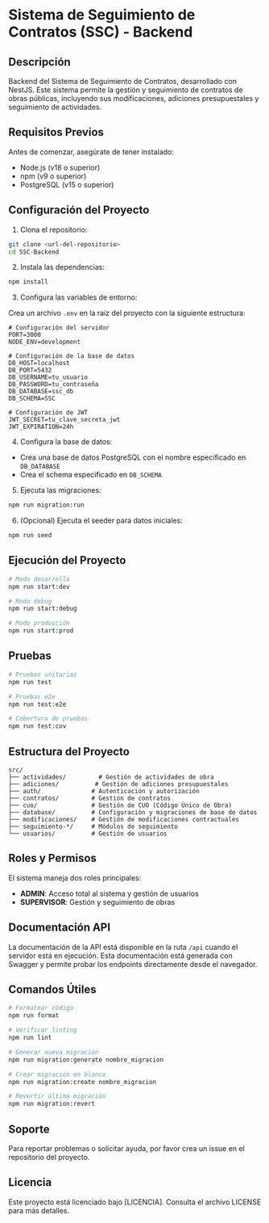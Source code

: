 # Sistema de Seguimiento de Contratos (SSC) - Backend

## Descripción

Backend del Sistema de Seguimiento de Contratos, desarrollado con NestJS. Este sistema permite la gestión y seguimiento de contratos de obras públicas, incluyendo sus modificaciones, adiciones presupuestales y seguimiento de actividades.

## Requisitos Previos

Antes de comenzar, asegúrate de tener instalado:

- Node.js (v18 o superior)
- npm (v9 o superior)
- PostgreSQL (v15 o superior)

## Configuración del Proyecto

1. Clona el repositorio:
```bash
git clone <url-del-repositorio>
cd SSC-Backend
```

2. Instala las dependencias:
```bash
npm install
```

3. Configura las variables de entorno:

Crea un archivo `.env` en la raíz del proyecto con la siguiente estructura:
```env
# Configuración del servidor
PORT=3000
NODE_ENV=development

# Configuración de la base de datos
DB_HOST=localhost
DB_PORT=5432
DB_USERNAME=tu_usuario
DB_PASSWORD=tu_contraseña
DB_DATABASE=ssc_db
DB_SCHEMA=SSC

# Configuración de JWT
JWT_SECRET=tu_clave_secreta_jwt
JWT_EXPIRATION=24h
```

4. Configura la base de datos:

- Crea una base de datos PostgreSQL con el nombre especificado en `DB_DATABASE`
- Crea el schema especificado en `DB_SCHEMA`

5. Ejecuta las migraciones:
```bash
npm run migration:run
```

6. (Opcional) Ejecuta el seeder para datos iniciales:
```bash
npm run seed
```

## Ejecución del Proyecto

```bash
# Modo desarrollo
npm run start:dev

# Modo debug
npm run start:debug

# Modo producción
npm run start:prod
```

## Pruebas

```bash
# Pruebas unitarias
npm run test

# Pruebas e2e
npm run test:e2e

# Cobertura de pruebas
npm run test:cov
```

## Estructura del Proyecto

```
src/
├── actividades/         # Gestión de actividades de obra
├── adiciones/          # Gestión de adiciones presupuestales
├── auth/              # Autenticación y autorización
├── contratos/         # Gestión de contratos
├── cuo/               # Gestión de CUO (Código Único de Obra)
├── database/          # Configuración y migraciones de base de datos
├── modificaciones/    # Gestión de modificaciones contractuales
├── seguimiento-*/     # Módulos de seguimiento
└── usuarios/          # Gestión de usuarios
```

## Roles y Permisos

El sistema maneja dos roles principales:

- **ADMIN**: Acceso total al sistema y gestión de usuarios
- **SUPERVISOR**: Gestión y seguimiento de obras

## Documentación API

La documentación de la API está disponible en la ruta `/api` cuando el servidor está en ejecución. Esta documentación está generada con Swagger y permite probar los endpoints directamente desde el navegador.

## Comandos Útiles

```bash
# Formatear código
npm run format

# Verificar linting
npm run lint

# Generar nueva migración
npm run migration:generate nombre_migracion

# Crear migración en blanco
npm run migration:create nombre_migracion

# Revertir última migración
npm run migration:revert
```

## Soporte

Para reportar problemas o solicitar ayuda, por favor crea un issue en el repositorio del proyecto.

## Licencia

Este proyecto está licenciado bajo [LICENCIA]. Consulta el archivo LICENSE para más detalles.
